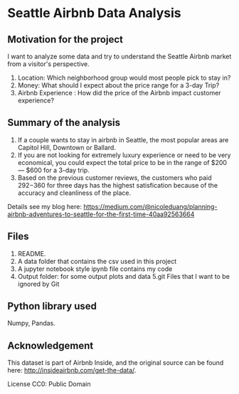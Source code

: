 # Seattle Airbnb Data Analysis 


## Motivation for the project

I want to analyze some data and try to understand the Seattle Airbnb market from a visitor's perspective.

1. Location: Which neighborhood group would most people pick to stay in?
2. Money: What should I expect about the price range for a 3-day Trip?
3. Airbnb Experience : How did the price of the Airbnb impact customer experience?

## Summary of the analysis

1. If a couple wants to stay in airbnb in Seattle, the most popular areas are Capitol Hill, Downtown or Ballard. 
2. If you are not looking for extremely luxury experience or need to be very economical, you could expect the total price to be in the range of $200 — $600 for a 3-day trip.
3. Based on the previous customer reviews, the customers who paid $292-$360 for three days has the highest satisfication because of the accuracy and cleanliness of the place.

Details see my blog here: https://medium.com/@nicoleduang/planning-airbnb-adventures-to-seattle-for-the-first-time-40aa92563664

## Files

1. README.
2. A data folder that contains the csv used in this project 
3. A jupyter notebook style ipynb file contains my code
4. Output folder: for some output plots and data
5.git  Files that I want to be ignored by Git

## Python library used

Numpy, Pandas.

## Acknowledgement
This dataset is part of Airbnb Inside, and the original source can be found here: http://insideairbnb.com/get-the-data/.

License
CC0: Public Domain